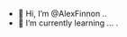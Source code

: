 - 👋 Hi, I’m @AlexFinnon
..
- 🌱 I’m currently learning ...
.

<!---
AlexFinnon/AlexFinnon is a ✨ special ✨ repository because its `README.md` (this file) appears on your GitHub profile.
You can click the Preview link to take a look at your changes.
--->
